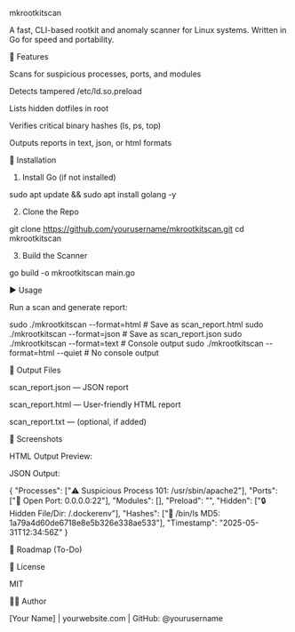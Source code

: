 
mkrootkitscan

A fast, CLI-based rootkit and anomaly scanner for Linux systems. Written in Go for speed and portability.

🚀 Features

Scans for suspicious processes, ports, and modules

Detects tampered /etc/ld.so.preload

Lists hidden dotfiles in root

Verifies critical binary hashes (ls, ps, top)

Outputs reports in text, json, or html formats

🔧 Installation

1. Install Go (if not installed)

sudo apt update && sudo apt install golang -y

2. Clone the Repo

git clone https://github.com/yourusername/mkrootkitscan.git
cd mkrootkitscan

3. Build the Scanner

go build -o mkrootkitscan main.go

▶️ Usage

Run a scan and generate report:

sudo ./mkrootkitscan --format=html       # Save as scan_report.html
sudo ./mkrootkitscan --format=json       # Save as scan_report.json
sudo ./mkrootkitscan --format=text       # Console output
sudo ./mkrootkitscan --format=html --quiet  # No console output

📁 Output Files

scan_report.json — JSON report

scan_report.html — User-friendly HTML report

scan_report.txt  — (optional, if added)

📸 Screenshots

HTML Output Preview:



JSON Output:

{
  "Processes": ["⚠️ Suspicious Process 101: /usr/sbin/apache2"],
  "Ports": ["🔌 Open Port: 0.0.0.0:22"],
  "Modules": [],
  "Preload": "",
  "Hidden": ["🔒 Hidden File/Dir: /.dockerenv"],
  "Hashes": ["📁 /bin/ls MD5: 1a79a4d60de6718e8e5b326e338ae533"],
  "Timestamp": "2025-05-31T12:34:56Z"
}

📌 Roadmap (To-Do)



📜 License

MIT

🙋‍♂️ Author

[Your Name]  |  yourwebsite.com  |  GitHub: @yourusername

